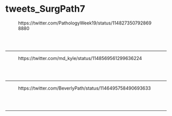 # tweets_SurgPath7


<figure class="wp-block-embed-twitter wp-block-embed is-type-rich">
<div class="wp-block-embed__wrapper">
https://twitter.com/PathologyWeek19/status/1148273507928698880</div></figure>
<br>
<br>
<hr>

<figure class="wp-block-embed-twitter wp-block-embed is-type-rich">
<div class="wp-block-embed__wrapper">
https://twitter.com/md_kyle/status/1148569561299636224</div></figure>
<br>
<br>
<hr>

<figure class="wp-block-embed-twitter wp-block-embed is-type-rich">
<div class="wp-block-embed__wrapper">
https://twitter.com/BeverlyPath/status/1146495758490693633</div></figure>
<br>
<br>
<hr>
